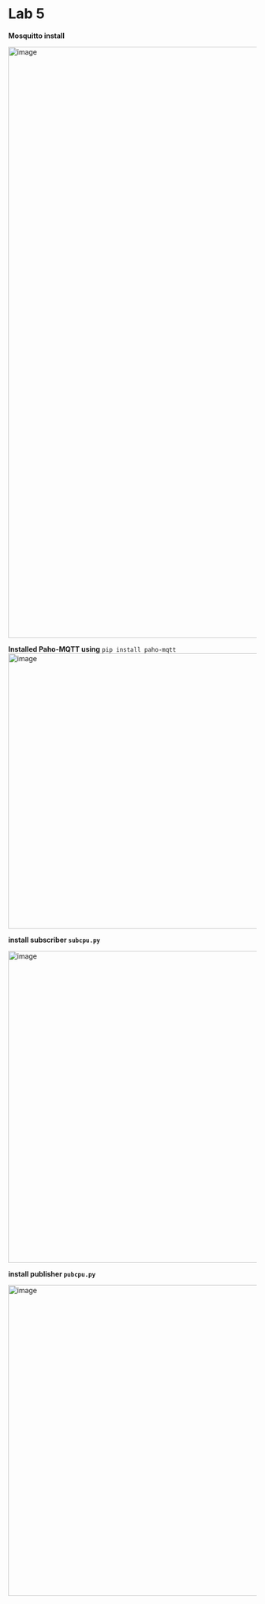# Lab 5 

**Mosquitto install** 

<img width="1196" alt="image" src="https://github.com/user-attachments/assets/8fed74d0-5572-4eb4-81fa-6856ab37e860" /> 

**Installed Paho-MQTT using** 
`pip install paho-mqtt`
<img width="557" alt="image" src="https://github.com/user-attachments/assets/80d27ce0-e698-4d51-a6dc-c38b8aed40c8" />

**install subscriber `subcpu.py`** 

<img width="631" alt="image" src="https://github.com/user-attachments/assets/edc8fdab-4c26-4faf-b645-22ca7738f718" />  

**install publisher `pubcpu.py`** 

<img width="629" alt="image" src="https://github.com/user-attachments/assets/60e445a5-2e56-4e13-868a-7a87d16056eb" />


